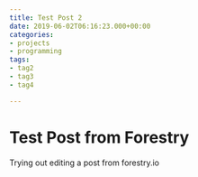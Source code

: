 ```yaml
---
title: Test Post 2
date: 2019-06-02T06:16:23.000+00:00
categories:
- projects
- programming
tags:
- tag2
- tag3
- tag4

---
```

# Test Post from Forestry

Trying out editing a post from forestry.io
